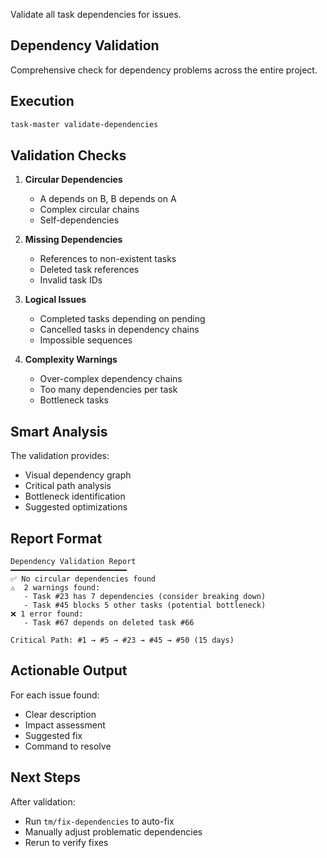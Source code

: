 Validate all task dependencies for issues.

## Dependency Validation

Comprehensive check for dependency problems across the entire project.

## Execution

```bash
task-master validate-dependencies
```

## Validation Checks

1. **Circular Dependencies**
   - A depends on B, B depends on A
   - Complex circular chains
   - Self-dependencies

2. **Missing Dependencies**
   - References to non-existent tasks
   - Deleted task references
   - Invalid task IDs

3. **Logical Issues**
   - Completed tasks depending on pending
   - Cancelled tasks in dependency chains
   - Impossible sequences

4. **Complexity Warnings**
   - Over-complex dependency chains
   - Too many dependencies per task
   - Bottleneck tasks

## Smart Analysis

The validation provides:
- Visual dependency graph
- Critical path analysis
- Bottleneck identification
- Suggested optimizations

## Report Format

```
Dependency Validation Report
━━━━━━━━━━━━━━━━━━━━━━━━━━
✅ No circular dependencies found
⚠️  2 warnings found:
   - Task #23 has 7 dependencies (consider breaking down)
   - Task #45 blocks 5 other tasks (potential bottleneck)
❌ 1 error found:
   - Task #67 depends on deleted task #66

Critical Path: #1 → #5 → #23 → #45 → #50 (15 days)
```

## Actionable Output

For each issue found:
- Clear description
- Impact assessment
- Suggested fix
- Command to resolve

## Next Steps

After validation:
- Run `tm/fix-dependencies` to auto-fix
- Manually adjust problematic dependencies
- Rerun to verify fixes